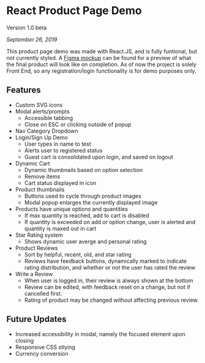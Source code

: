 # React Product Page Demo

Version 1.0 beta

*September 26, 2019*

This product page demo was made with React.JS, and is fully funtional, but not currently styled. A [Figma mockup](https://www.figma.com/file/fv202Jfted2mYOvnBm0hfZ/Shopping-Demo?node-id=0%3A1) can be found for a preview of what the final product will look like on completion. As of now the project is solely Front End, so any registration/login functionality is for demo purposes only.

## Features

* Custom SVG icons
* Modal alerts/prompts
  * Accessible tabbing
  * Close on ESC or clicking outside of popup
* Nav Category Dropdown
* Login/Sign Up Demo
  * User types in name to test
  * Alerts user to registered status
  * Guest cart is consolidated upon login, and saved on logout
* Dynamic Cart
  * Dynamic thumbnails based on option selection
  * Remove items
  * Cart status displayed in icon
* Product thumbnails
  * Buttons used to cycle through product images
  * Modal popup enlarges the currently displayed image
* Products have unique options and quantities
  * If max quantity is reached, add to cart is disabled
  * If quantity is exceeded on add or option change, user is alerted and quantity is maxed out in cart
* Star Rating system
  * Shows dynamic user averge and personal rating
* Product Reviews
  * Sort by helpful, recent, old, and star rating
  * Reviews have feedback buttons, dynamically marked to indicate rating distribution, and whether or not the user has rated the review
* Write a Review
  * When user is logged in, their review is always shown at the bottom
  * Review can be edited, with feedback reset on a change, but not if cancelled first.
  * Rating of product may be changed without affecting previous review.

## Future Updates

* Increased accessibility in modal, namely the focused element upon closing
* Responsive CSS stlying
* Currency conversion
